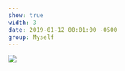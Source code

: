 ```yaml
---
show: true
width: 3
date: 2019-01-12 00:01:00 -0500
group: Myself
---
```

<div>
    <img data-src="{{ site.data.showphotos.myphoto5 | relative_url }}" class="lazy w-100 rounded-xl" src="{{ '/assets/images/empty_300x200.png' | relative_url }}">
</div>